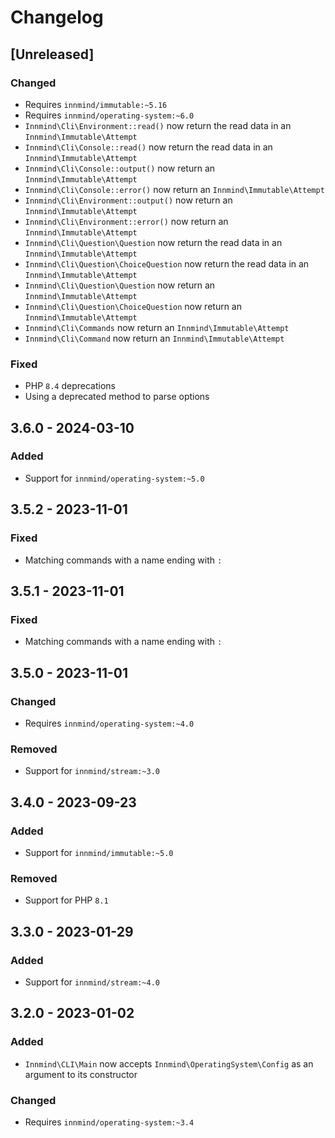# Changelog

## [Unreleased]

### Changed

- Requires `innmind/immutable:~5.16`
- Requires `innmind/operating-system:~6.0`
- `Innmind\Cli\Environment::read()` now return the read data in an `Innmind\Immutable\Attempt`
- `Innmind\Cli\Console::read()` now return the read data in an `Innmind\Immutable\Attempt`
- `Innmind\Cli\Console::output()` now return an `Innmind\Immutable\Attempt`
- `Innmind\Cli\Console::error()` now return an `Innmind\Immutable\Attempt`
- `Innmind\Cli\Environment::output()` now return an `Innmind\Immutable\Attempt`
- `Innmind\Cli\Environment::error()` now return an `Innmind\Immutable\Attempt`
- `Innmind\Cli\Question\Question` now return the read data in an `Innmind\Immutable\Attempt`
- `Innmind\Cli\Question\ChoiceQuestion` now return the read data in an `Innmind\Immutable\Attempt`
- `Innmind\Cli\Question\Question` now return an `Innmind\Immutable\Attempt`
- `Innmind\Cli\Question\ChoiceQuestion` now return an `Innmind\Immutable\Attempt`
- `Innmind\Cli\Commands` now return an `Innmind\Immutable\Attempt`
- `Innmind\Cli\Command` now return an `Innmind\Immutable\Attempt`

### Fixed

- PHP `8.4` deprecations
- Using a deprecated method to parse options

## 3.6.0 - 2024-03-10

### Added

- Support for `innmind/operating-system:~5.0`

## 3.5.2 - 2023-11-01

### Fixed

- Matching commands with a name ending with `:`

## 3.5.1 - 2023-11-01

### Fixed

- Matching commands with a name ending with `:`

## 3.5.0 - 2023-11-01

### Changed

- Requires `innmind/operating-system:~4.0`

### Removed

- Support for `innmind/stream:~3.0`

## 3.4.0 - 2023-09-23

### Added

- Support for `innmind/immutable:~5.0`

### Removed

- Support for PHP `8.1`

## 3.3.0 - 2023-01-29

### Added

- Support for `innmind/stream:~4.0`

## 3.2.0 - 2023-01-02

### Added

- `Innmind\CLI\Main` now accepts `Innmind\OperatingSystem\Config` as an argument to its constructor

### Changed

- Requires `innmind/operating-system:~3.4`
